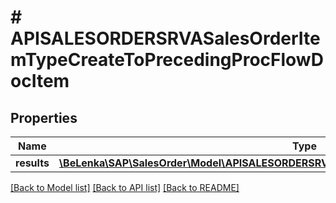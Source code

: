 # # APISALESORDERSRVASalesOrderItemTypeCreateToPrecedingProcFlowDocItem

## Properties

Name | Type | Description | Notes
------------ | ------------- | ------------- | -------------
**results** | [**\BeLenka\SAP\SalesOrder\Model\APISALESORDERSRVASalesOrderItmPrecdgProcFlowTypeCreate[]**](APISALESORDERSRVASalesOrderItmPrecdgProcFlowTypeCreate.md) |  | [optional]

[[Back to Model list]](../../README.md#models) [[Back to API list]](../../README.md#endpoints) [[Back to README]](../../README.md)
